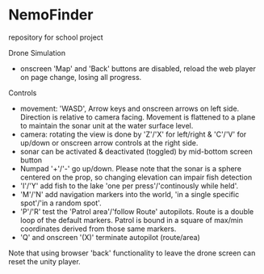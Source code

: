 # NemoFinder
repository for school project
 
 Drone Simulation
 - onscreen 'Map' and 'Back' buttons are disabled, reload the web player on page change, losing all progress.
 
 Controls
 - movement: 'WASD', Arrow keys and onscreen arrows on left side. Direction is relative to camera facing.
   Movement is flattened to a plane to maintain the sonar unit at the water surface level.
 - camera: rotating the view is done by 'Z'/'X' for left/right & 'C'/'V' for up/down or onscreen arrow controls at the right side.
 - sonar can be activated & deactivated (toggled) by mid-bottom screen button
 -  Numpad '+'/'-' go up/down. Please note that the sonar is a sphere centered on the prop, so changing elevation can impair fish detection
 - 'I'/'Y' add fish to the lake 'one per press'/'continously while held'.
 - 'M'/'N' add navigation markers into the world, 'in a single specific spot'/'in a random spot'.
 - 'P'/'R' test the 'Patrol area'/'follow Route' autopilots. Route is a double loop of the default markers. Patrol is bound in a square of 
    max/min coordinates derived from those same markers.
 - 'Q' and onscreen '(X)' terminate autopilot (route/area)
 
 Note that using browser 'back' functionality to leave the drone screen can reset the unity player.
